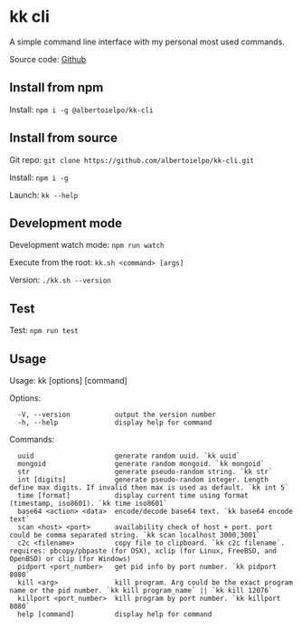 # kk cli

A simple command line interface with my personal most used commands.

Source code: <a href="https://github.com/albertoielpo/kk-cli" target="_blank">Github</a>

## Install from npm

Install: `npm i -g @albertoielpo/kk-cli`

## Install from source

Git repo: `git clone https://github.com/albertoielpo/kk-cli.git`

Install: `npm i -g`

Launch: `kk --help`

## Development mode

Development watch mode: `npm run watch`

Execute from the root: `kk.sh <command> [args]`

Version: `./kk.sh --version`

## Test

Test: `npm run test`

## Usage

Usage: kk [options] [command]

Options:

```
  -V, --version           output the version number
  -h, --help              display help for command
```

Commands:

```
  uuid                    generate random uuid. `kk uuid`
  mongoid                 generate random mongoid. `kk mongoid`
  str                     generate pseudo-random string. `kk str`
  int [digits]            generate pseudo-random integer. Length define max digits. If invalid then max is used as default. `kk int 5`
  time [format]           display current time using format (timestamp, iso8601). `kk time iso8601`
  base64 <action> <data>  encode/decode base64 text. `kk base64 encode text`
  scan <host> <port>      availability check of host + port. port could be comma separated string. `kk scan localhost 3000,3001`
  c2c <filename>          copy file to clipboard. `kk c2c filename`. requires: pbcopy/pbpaste (for OSX), xclip (for Linux, FreeBSD, and OpenBSD) or clip (for Windows)
  pidport <port_number>   get pid info by port number. `kk pidport 8080`
  kill <arg>              kill program. Arg could be the exact program name or the pid number. `kk kill program_name` || `kk kill 12076`
  killport <port_number>  kill program by port number. `kk killport 8080`
  help [command]          display help for command
```
